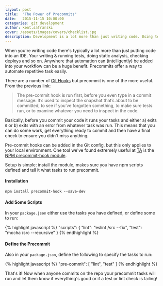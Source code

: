 ```yaml
---
layout: post
title:  "The Power of Precommits"
date:   2015-11-15 10:00:00
categories: git development
author: kent.safranski
cover: /assets/images/covers/checklist.jpg
description: Development is a lot more than just writing code. Using tools like git precommits helps you automate all those other tasks and ensure they don't get forgotten.
---
```


When you're writing code there's typically a lot more than just putting code into an IDE. Your writing & running tests, doing static analysis, checking deploys and so on. Anywhere that automation can (intelligently) be added into your workflow can be a huge benefit. Precommits offer a way to automate repetitive task easily.

There are a number of [Git Hooks](https://git-scm.com/book/en/v2/Customizing-Git-Git-Hooks) but precommit is one of the more useful. From the previous link:

> The pre-commit hook is run first, before you even type in a commit message. It’s used to inspect the snapshot that’s about to be committed, to see if you’ve forgotten something, to make sure tests run, or to examine whatever you need to inspect in the code.

Basically, before you commit your code it runs your tasks and either a) exits `0` or b) exits with an error from whatever task was run. This means that you can do some work, get everything ready to commit and then have a final check to ensure you didn't miss anything.

Pre-commit hooks can be added in the Git config, but this only applies to your local environment. One tool we've found extremely useful at [TA](http://www.technologyadvice.com) is the [NPM precommit-hook module](https://www.npmjs.com/package/precommit-hook).

Setup is simple; install the module, makes sure you have npm scripts defined and tell it what tasks to run precommit.

#### Installation

```
npm install precommit-hook --save-dev
```

#### Add Some Scripts

In your `package.json` either use the tasks you have defined, or define some to run:

{% highlight javascript %}
"scripts": {
  "lint": "eslint /src --fix",
  "test": "mocha /src --recursive"
}
{% endhighlight %}

#### Define the Precommit

Also in your `package.json`, define the following to specify the tasks to run:

{% highlight javascript %}
"pre-commit": [ "lint", "test" ]
{% endhighlight %}

That's it! Now when anyone commits on the repo your precommit tasks will run and let them know if everything's good or if a test or lint check is failing!
